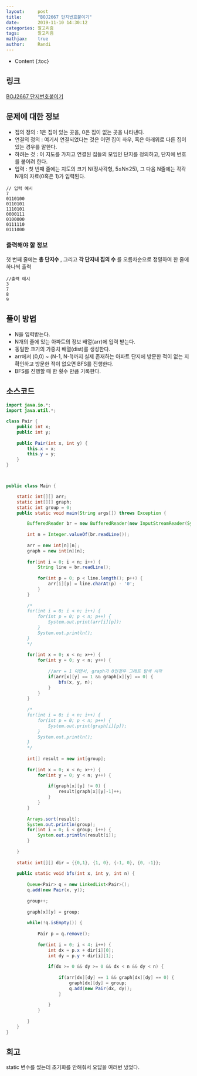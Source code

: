 ```yaml
---
layout:     post
title:      "BOJ2667 단지번호붙이기"
date:       2019-11-10 14:30:12
categories: 알고리즘
tags:       알고리즘
mathjax:    true
author:     Randi
---
```


* Content
{:toc}

## 링크

[BOJ2667 단지번호붙이기](https://www.acmicpc.net/problem/2667)



## 문제에 대한 정보

- 집의 정의 :  1은 집이 있는 곳을, 0은 집이 없는 곳을 나타낸다.
- 연결의 정의 :  여기서 연결되었다는 것은 어떤 집이 좌우, 혹은 아래위로 다른 집이 있는 경우를 말한다.
- 하려는 것 : 이 지도를 가지고 연결된 집들의 모임인 단지를 정의하고, 단지에 번호를 붙이려 한다.
- 입력 : 첫 번째 줄에는 지도의 크기 N(정사각형, 5≤N≤25), 그 다음 N줄에는 각각 N개의 자료(0혹은 1)가 입력된다.

```text
// 입력 예시
7
0110100
0110101
1110101
0000111
0100000
0111110
0111000
```
### 출력해야 할 정보

첫 번째 줄에는 __총 단지수__ , 그리고 __각 단지내 집의 수__ 를 오름차순으로 정렬하여 한 줄에 하나씩 출력

```text
//출력 예시
3
7
8
9
```

## 풀이 방법

- N을 입력받는다.
- N개의 줄에 있는 아파트의 정보 배열(arr)에 입력 받는다.
- 동일한 크기의 가중치 배열(dist)를 생성한다.
- arr에서 (0,0) ~ (N-1, N-1)까지 실제 존재하는 아파트 단지에 방문한 적이 없는 지 확인하고 방문한 적이 없으면 BFS를 진행한다.
- BFS를 진행할 때 한 횟수 만큼 기록한다.

## 소스코드

```java
import java.io.*;
import java.util.*;

class Pair {
	public int x;
	public int y;
	
	public Pair(int x, int y) {
		this.x = x;
		this.y = y;
	}
}



public class Main {

	static int[][] arr;
	static int[][] graph;
	static int group = 0;
    public static void main(String args[]) throws Exception {

    	BufferedReader br = new BufferedReader(new InputStreamReader(System.in));
    	
    	int n = Integer.valueOf(br.readLine());
    	
    	arr = new int[n][n];
    	graph = new int[n][n];
    	
    	for(int i = 0; i < n; i++) {
    		String line = br.readLine();
    		
    		for(int p = 0; p < line.length(); p++) {
    			arr[i][p] = line.charAt(p) - '0';
    		}
    	}
    	
    	/*
    	for(int i = 0; i < n; i++) {
    		for(int p = 0; p < n; p++) {
    			System.out.print(arr[i][p]);
    		}
    		System.out.println();
    	}
    	*/
    	
    	for(int x = 0; x < n; x++) {
    		for(int y = 0; y < n; y++) {
    			
    			//arr = 1 이면서, graph가 0인경우 그래프 탐색 시작
    			if(arr[x][y] == 1 && graph[x][y] == 0) {
    				bfs(x, y, n);
    			}
    		}
    	}
    	
    	/*
    	for(int i = 0; i < n; i++) {
    		for(int p = 0; p < n; p++) {
    			System.out.print(graph[i][p]);
    		}
    		System.out.println();
    	}
    	*/
    	
    	int[] result = new int[group];
    	
    	for(int x = 0; x < n; x++) {
    		for(int y = 0; y < n; y++) {
    			
    			if(graph[x][y] != 0) {
    				result[graph[x][y]-1]++;
    			}
    		}
    	}
    	
    	Arrays.sort(result);
    	System.out.println(group);
    	for(int i = 0; i < group; i++) {
    		System.out.println(result[i]);
    	}
    	
    }
    
    static int[][] dir = {{0,1}, {1, 0}, {-1, 0}, {0, -1}};
    
    public static void bfs(int x, int y, int n) { 
    	
    	Queue<Pair> q = new LinkedList<Pair>();
    	q.add(new Pair(x, y));
    	
    	group++;
    	
    	graph[x][y] = group;
    	
    	while(!q.isEmpty()) {
    		
    		Pair p = q.remove();
    		
    		for(int i = 0; i < 4; i++) {
    			int dx = p.x + dir[i][0];
    			int dy = p.y + dir[i][1];
    			
    			if(dx >= 0 && dy >= 0 && dx < n && dy < n) {
    				
    				if(arr[dx][dy] == 1 && graph[dx][dy] == 0) {
    					graph[dx][dy] = group;
        				q.add(new Pair(dx, dy));
    				}
    				
    			}
    		}
    		
    	}
    }
}
```

## 회고

static 변수를 썼는데 초기화를 안해줘서 오답을 여러번 냈었다.

